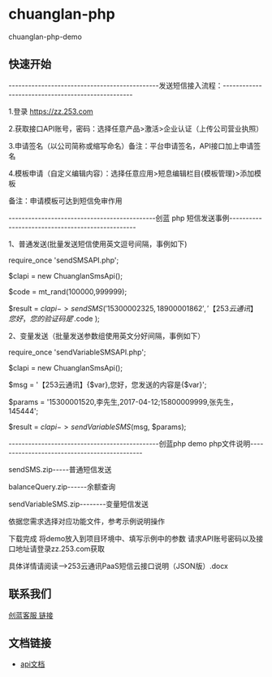 # chuanglan-php
chuanglan-php-demo

## 快速开始

----------------------------------------------发送短信接入流程：--------------------------------------------------

1.登录 https://zz.253.com

2.获取接口API账号，密码：选择任意产品>激活>企业认证（上传公司营业执照）

3.申请签名（以公司简称或缩写命名）备注：平台申请签名，API接口加上申请签名

4.模板申请（自定义编辑内容）：选择任意应用>短息编辑栏目{模板管理}>添加模板  

备注：申请模板可达到短信免审作用


---------------------------------------------创蓝 php 短信发送事例-------------------------------------------------

1、普通发送(批量发送短信使用英文逗号间隔，事例如下)

require_once 'sendSMSAPI.php';

$clapi  = new ChuanglanSmsApi();

$code = mt_rand(100000,999999);

$result = $clapi->sendSMS('15300002325,18900001862','【253云通讯】您好，您的验证码是'.$code ); 

2、变量发送（批量发送参数组使用英文分好间隔，事例如下）
 
require_once 'sendVariableSMSAPI.php';

$clapi  = new ChuanglanSmsApi();

$msg = '【253云通讯】{$var},您好，您发送的内容是{$var}';

$params = '15300001520,李先生,2017-04-12;15800009999,张先生，145444';

$result = $clapi->sendVariableSMS($msg, $params);


----------------------------------------------创蓝php demo php文件说明---------------------------------------------

sendSMS.zip-----普通短信发送

balanceQuery.zip------余额查询

sendVariableSMS.zip--------变量短信发送 

依据您需求选择对应功能文件，参考示例说明操作

下载完成 将demo放入到项目环境中、填写示例中的参数 请求API账号密码以及接口地址请登录zz.253.com获取

具体详情请阅读-->253云通讯PaaS短信云接口说明（JSON版）.docx

## 联系我们



[创蓝客服 链接](https://kefu253.udesk.cn/im_client/?web_plugin_id=47820={"name":"github"})



## 文档链接
- [api文档](https://www.253.com/#/document/1)
